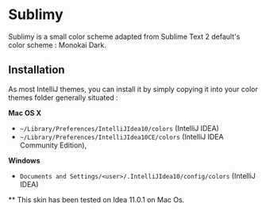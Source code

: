 # Sublimy

Sublimy is a small color scheme adapted from Sublime Text 2 default's color scheme : Monokai Dark. 


## Installation 

As most IntelliJ themes, you can install it by simply copying it into your color themes folder generally situated : 

**Mac OS X**

* `~/Library/Preferences/IntelliJIdea10/colors` (IntelliJ IDEA)
* `~/Library/Preferences/IntelliJIdea10CE/colors` (IntelliJ IDEA Community Edition),
    
**Windows**
    
* `Documents and Settings/<user>/.IntelliJIdea10/config/colors` (IntelliJ IDEA)


** This skin has been tested on Idea 11.0.1 on Mac Os.     
